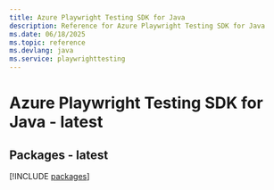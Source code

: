 ```yaml
---
title: Azure Playwright Testing SDK for Java
description: Reference for Azure Playwright Testing SDK for Java
ms.date: 06/18/2025
ms.topic: reference
ms.devlang: java
ms.service: playwrighttesting
---
```

# Azure Playwright Testing SDK for Java - latest
## Packages - latest
[!INCLUDE [packages](playwright-testing-index.md)]